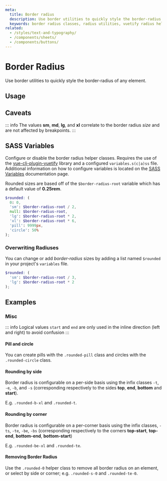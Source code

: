 ```yaml
---
meta:
  title: Border radius
  description: Use border utilities to quickly style the border-radius of any element.
  keywords: border radius classes, radius utilities, vuetify radius helper classes
related:
  - /styles/text-and-typography/
  - /components/sheets/
  - /components/buttons/
---
```


# Border Radius

Use border utilities to quickly style the border-radius of any element.

<entry />

## Usage

<example file="border-radius/usage" />

## Caveats

::: info
  The values **sm**, **md**, **lg**, and **xl** correlate to the border radius *size* and are not affected by breakpoints.
:::

## SASS Variables

Configure or disable the border radius helper classes. Requires the use of the [vue-cli-plugin-vuetify](https://github.com/vuetifyjs/vue-cli-plugins/tree/master/packages/vue-cli-plugin-vuetify) library and a configured `variables.s(c|a)ss` file. Additional information on how to configure variables is located on the [SASS Variables](/features/sass-variables) documentation page.

Rounded sizes are based off of the `$border-radius-root` variable which has a default value of **0.25rem**.

```scss
$rounded: (
  0: 0,
  'sm': $border-radius-root / 2,
  null: $border-radius-root,
  'lg': $border-radius-root * 2,
  'xl': $border-radius-root * 6,
  'pill': 9999px,
  'circle': 50%
);
```

### Overwriting Radiuses

You can change or add *border-radius* sizes by adding a list named `$rounded` in your project's `variables` file.

```scss
$rounded: (
  'sm': $border-radius-root / 3,
  'lg': $border-radius-root * 2
);
```

## Examples

### Misc

::: info
  Logical values `start` and `end` are only used in the inline direction (left and right) to avoid confusion
:::

#### Pill and circle

You can create pills with the `.rounded-pill` class and circles with the `.rounded-circle` class.

<example file="border-radius/misc-pill-and-circle" />

#### Rounding by side

Border radius is configurable on a per-side basis using the infix classes `-t`, `-e`, `-b`, and `-s` (corresponding respectively to the sides **top**, **end**, **bottom** and **start**).

E.g. `.rounded-b-xl` and `.rounded-t`.

<example file="border-radius/misc-rounding-by-side" />

#### Rounding by corner

Border radius is configurable on a per-corner basis using the infix classes, `-ts`, `-te`, `-be`, `-bs` (corresponding respectively to the corners **top-start**, **top-end**, **bottom-end**, **bottom-start**)

E.g. `.rounded-be-xl` and `.rounded-te`.

<example file="border-radius/misc-rounding-by-corner" />

#### Removing Border Radius

Use the `.rounded-0` helper class to remove all border radius on an element, or select by side or corner; e.g. `.rounded-s-0` and `.rounded-te-0`.

<example file="border-radius/misc-removing-border-radius" />
